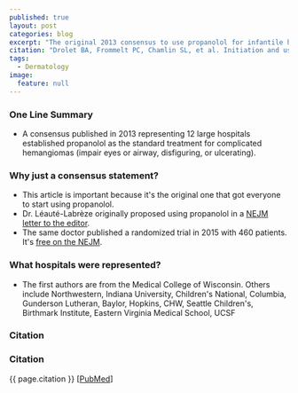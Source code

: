 ```yaml
---
published: true
layout: post
categories: blog
excerpt: "The original 2013 consensus to use propanolol for infantile hemangiomas."
citation: "Drolet BA, Frommelt PC, Chamlin SL, et al. Initiation and use of propranolol for infantile hemangioma: report of a consensus conference. Pediatrics. 2013;131(1):128-40."
tags: 
  - Dermatology
image: 
  feature: null
---
```



### One Line Summary

* A consensus published in 2013 representing 12 large hospitals established propanolol as the standard treatment for complicated hemangiomas (impair eyes or airway, disfiguring, or ulcerating).

### Why just a consensus statement?

* This article is important because it's the original one that got everyone to start using propanolol.
* Dr. Léauté-Labrèze originally proposed using propanolol in a [NEJM letter to the editor](http://www.nejm.org/doi/full/10.1056/NEJMc0708819#t=article).
* The same doctor published a randomized trial in 2015 with 460 patients. It's [free on the NEJM](https://www.ncbi.nlm.nih.gov/pubmed/18550886).

### What hospitals were represented?

* The first authors are from the Medical College of Wisconsin. Others include Northwestern, Indiana University, Children's National, Columbia, Gunderson Lutheran, Baylor, Hopkins, CHW, Seattle Children's, Birthmark Institute, Eastern Virginia Medical School, UCSF

### Citation

### Citation

{{ page.citation }} [[PubMed][PubMed]]

[PubMed]: https://www.ncbi.nlm.nih.gov/pubmed/23266923
